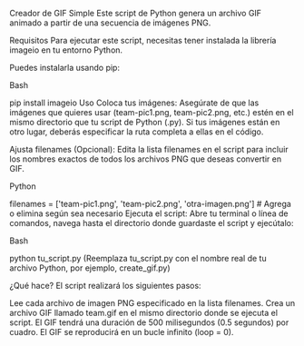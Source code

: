 Creador de GIF Simple
Este script de Python genera un archivo GIF animado a partir de una secuencia de imágenes PNG.

Requisitos
Para ejecutar este script, necesitas tener instalada la librería imageio en tu entorno Python.

Puedes instalarla usando pip:

Bash

pip install imageio
Uso
Coloca tus imágenes: Asegúrate de que las imágenes que quieres usar (team-pic1.png, team-pic2.png, etc.) estén en el mismo directorio que tu script de Python (.py). Si tus imágenes están en otro lugar, deberás especificar la ruta completa a ellas en el código.

Ajusta filenames (Opcional): Edita la lista filenames en el script para incluir los nombres exactos de todos los archivos PNG que deseas convertir en GIF.

Python

filenames = ['team-pic1.png', 'team-pic2.png', 'otra-imagen.png'] # Agrega o elimina según sea necesario
Ejecuta el script: Abre tu terminal o línea de comandos, navega hasta el directorio donde guardaste el script y ejecútalo:

Bash

python tu_script.py
(Reemplaza tu_script.py con el nombre real de tu archivo Python, por ejemplo, create_gif.py)

¿Qué hace?
El script realizará los siguientes pasos:

Lee cada archivo de imagen PNG especificado en la lista filenames.
Crea un archivo GIF llamado team.gif en el mismo directorio donde se ejecuta el script.
El GIF tendrá una duración de 500 milisegundos (0.5 segundos) por cuadro.
El GIF se reproducirá en un bucle infinito (loop = 0).
